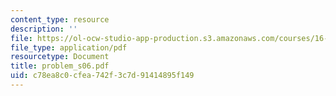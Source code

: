 ```yaml
---
content_type: resource
description: ''
file: https://ol-ocw-studio-app-production.s3.amazonaws.com/courses/16-01-unified-engineering-i-ii-iii-iv-fall-2005-spring-2006/c78ea8c0cfea742f3c7d91414895f149_problem_s06.pdf
file_type: application/pdf
resourcetype: Document
title: problem_s06.pdf
uid: c78ea8c0-cfea-742f-3c7d-91414895f149
---
```

